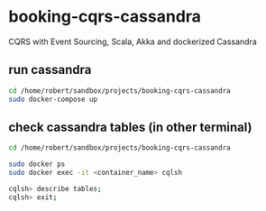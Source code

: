 # booking-cqrs-cassandra
CQRS with Event Sourcing, Scala, Akka and dockerized Cassandra

## run cassandra
```bash
cd /home/robert/sandbox/projects/booking-cqrs-cassandra
sudo docker-compose up
```
## check cassandra tables (in other terminal)

```bash
cd /home/robert/sandbox/projects/booking-cqrs-cassandra

sudo docker ps
sudo docker exec -it <container_name> cqlsh

cqlsh> describe tables;
cqlsh> exit;
```